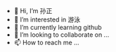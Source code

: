 - 👋 Hi, I’m 孙正
- 👀 I’m interested in 游泳
- 🌱 I’m currently learning github
- 💞️ I’m looking to collaborate on ...
- 📫 How to reach me ...

<!---
sz0821/sz0821 is a ✨ special ✨ repository because its `README.md` (this file) appears on your GitHub profile.
You can click the Preview link to take a look at your changes.
--->
